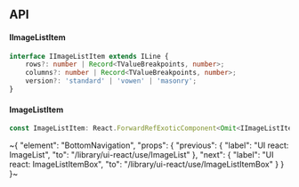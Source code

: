

## API

#### IImageListItem

```ts
interface IImageListItem extends ILine {
    rows?: number | Record<TValueBreakpoints, number>;
    columns?: number | Record<TValueBreakpoints, number>;
    version?: 'standard' | 'vowen' | 'masonry';
}
```

#### ImageListItem

```ts
const ImageListItem: React.ForwardRefExoticComponent<Omit<IImageListItem, "ref"> & React.RefAttributes<unknown>>;
```


~{
  "element": "BottomNavigation",
  "props": {
    "previous": {
      "label": "UI react: ImageList",
      "to": "/library/ui-react/use/ImageList"
    },
    "next": {
      "label": "UI react: ImageListItemBox",
      "to": "/library/ui-react/use/ImageListItemBox"
    }
  }
}~

